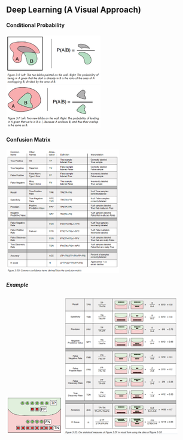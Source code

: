 ## Deep Learning (A Visual Approach)

#### Conditional Probability 

<img src="images/conditional_probability.PNG" width="50%" height="50%">

<img src="images/conditional_probability1.PNG" width="50%" height="50%">

#### Confusion Matrix 

<img src="images/confusion_matrix1.PNG" width="60%" height="60%">

##### Example 
<img src="images/example_confusion_matrix.PNG" width="30%" height="30%">

<img src="images/confusion_matrix2.PNG" width="60%" height="60%">
